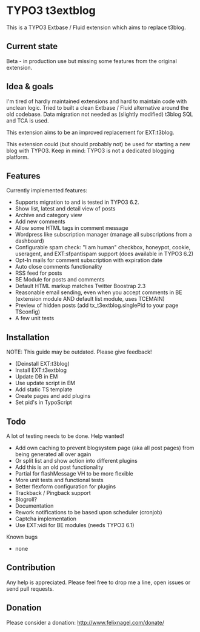 TYPO3 t3extblog
===============

This is a TYPO3 Extbase / Fluid extension which aims to replace t3blog.


Current state
------------
Beta - in production use but missing some features from the original extension.


Idea & goals
------------
I'm tired of hardly maintained extensions and hard to maintain code with unclean logic.
Tried to built a clean Extbase / Fluid alternative around the old codebase.
Data migration not needed as (slightly modified) t3blog SQL and TCA is used.

This extension aims to be an improved replacement for EXT:t3blog.

This extension could (but should probably not) be used for starting a new blog with TYPO3.
Keep in mind: TYPO3 is not a dedicated blogging platform.


Features
------------

Currently implemented features:

* Supports migration to and is tested in TYPO3 6.2.
* Show list, latest and detail view of posts
* Archive and category view
* Add new comments
* Allow some HTML tags in comment message
* Wordpress like subscription manager (manage all subscriptions from a dashboard)
* Configurable spam check: "I am human" checkbox, honeypot, cookie, useragent, and EXT:sfpantispam support (does available in TYPO3 6.2)
* Opt-In mails for comment subscription with expiration date
* Auto close comments functionality
* RSS feed for posts
* BE Module for posts and comments
* Default HTML markup matches Twitter Boostrap 2.3
* Reasonable email sending, even when you accept comments in BE (extension module AND default list module, uses TCEMAIN)
* Preview of hidden posts (add tx_t3extblog.singlePid to your page TSconfig)
* A few unit tests


Installation
------------

NOTE: This guide may be outdated. Please give feedback!

* (Deinstall EXT:t3blog)
* Install EXT:t3extblog
* Update DB in EM
* Use update script in EM
* Add static TS template
* Create pages and add plugins
* Set pid's in TypoScript


Todo
------------

A lot of testing needs to be done. Help wanted!

* Add own caching to prevent blogsystem page (aka all post pages) from being generated all over again
* Or split list and show action into different plugins
* Add this is an old post functionality
* Partial for flashMessage VH to be more flexible
* More unit tests and functional tests
* Better flexform configuration for plugins
* Trackback / Pingback support
* Blogroll?
* Documentation
* Rework notifications to be based upon scheduler (cronjob)
* Captcha implementation
* Use EXT:vidi for BE modules (needs TYPO3 6.1)


Known bugs

* none



Contribution
------------

Any help is appreciated. Please feel free to drop me a line, open issues or send pull requests.


Donation
------------

Please consider a donation: http://www.felixnagel.com/donate/